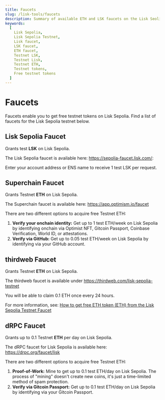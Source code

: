 ```yaml
---
title: Faucets
slug: /lisk-tools/faucets
description: Summary of available ETH and LSK faucets on the Lisk Seolia Testnet. Get free testnet tokens on Lisk Sepolia.
keywords:
  [
    Lisk Sepolia,
    Lisk Sepolia Testnet,
    Lisk faucet,
    LSK faucet,
    ETH faucet,
    Testnet LSK,
    Testnet Lisk,
    Testnet ETH,
    Testnet tokens,
    Free testnet tokens
  ]
---
```


# Faucets
Faucets enable you to get free testnet tokens on Lisk Sepolia.
Find a list of faucets for the Lisk Sepolia testnet below.

## Lisk Sepolia Faucet
Grants test **LSK** on Lisk Sepolia.

The Lisk Sepolia faucet is available here: https://sepolia-faucet.lisk.com/: 

Enter your account address or ENS name to receive 1 test LSK per request.


## Superchain Faucet
Grants Testnet **ETH** on Lisk Sepolia.

The Superchain faucet is available here: https://app.optimism.io/faucet

There are two different options to acquire free Testnet ETH:

1. **Verify your onchain identity:**
  Get up to 1 test ETH/week on Lisk Sepolia by identifying onchain via Optimist NFT, Gitcoin Passport, Coinbase Verification, World ID, or attestations.
2. **Verify via GitHub:**
  Get up to 0.05 test ETH/week on Lisk Sepolia by identifying via your GitHub account.

## thirdweb Faucet
Grants Testnet **ETH** on Lisk Sepolia.

The thirdweb faucet is available under https://thirdweb.com/lisk-sepolia-testnet

You will be able to claim 0.1 ETH once every 24 hours.

For more information, see: [How to get free ETH token (ETH) from the Lisk Sepolia Testnet Faucet](https://blog.thirdweb.com/faucet-guides/how-to-get-free-eth-token-from-the-lisk-sepolia-faucet/)

## dRPC Faucet

Grants up to 0.1 Testnet **ETH** per day on Lisk Sepolia.

The dRPC faucet for Lisk Sepolia is available here: https://drpc.org/faucet/lisk

There are two different options to acquire free Testnet ETH:

1. **Proof-of-Work:**
  Mine to get up to 0.1 test ETH/day on Lisk Sepolia.
  The process of "mining" doesn't create new coins, it's just a time-limited method of spam protection.
2. **Verify via Gitcoin Passport:**
  Get up to 0.1 test ETH/day on Lisk Sepolia by identifying via your Gitcoin Passport.
